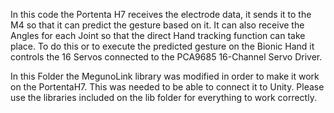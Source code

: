 In this code the Portenta H7 receives the electrode data, it sends it to the M4 so that it can predict the gesture based on it. It can also receive the Angles for each Joint so that the direct Hand tracking function can take place. To do this or to execute the predicted gesture on the Bionic Hand it controls the 16 Servos connected to the PCA9685 16-Channel Servo Driver.

In this Folder the MegunoLink library was modified in order to make it work on the PortentaH7. This was needed to be able to connect it to Unity. Please use the libraries included on the lib folder for everything to work correctly. 